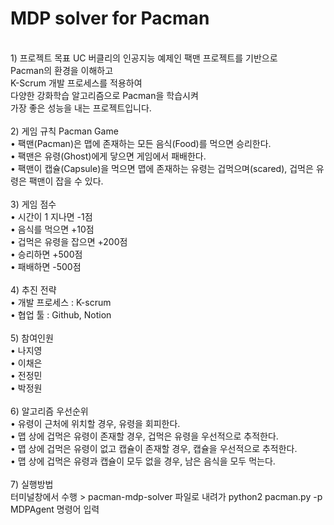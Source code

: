 # MDP solver for Pacman<br>
<br>
1) 프로젝트 목표
  UC 버클리의 인공지능 예제인 팩맨 프로젝트를 기반으로<br>
  Pacman의 환경을 이해하고<br>
  K-Scrum 개발 프로세스를 적용하여<br>
  다양한 강화학습 알고리즘으로 Pacman을 학습시켜<br>
  가장 좋은 성능을 내는 프로젝트입니다.<br>
<br>
2) 게임 규칙
  Pacman Game<br>
  • 팩맨(Pacman)은 맵에 존재하는 모든 음식(Food)를 먹으면 승리한다.<br>
  • 팩맨은 유령(Ghost)에게 닿으면 게임에서 패배한다.<br>
  • 팩맨이 캡슐(Capsule)을 먹으면 맵에 존재하는 유령는 겁먹으며(scared), 겁먹은 유령은 팩맨이 잡을 수 있다.<br>
 <br>
3) 게임 점수<br>
  • 시간이 1 지나면 -1점<br>
  • 음식를 먹으면 +10점<br>
  • 겁먹은 유령을 잡으면 +200점<br>
  • 승리하면 +500점<br>
  • 패배하면 -500점<br>
   <br>
4) 추진 전략 <br>
  • 개발 프로세스 :  K-scrum <br>
  • 협업 툴 : Github, Notion <br>
   <br>
5) 참여인원 <br>
  • 나지영 <br>
  • 이채은 <br>
  • 전정민 <br>
  • 박정원 <br>
   <br>
6) 알고리즘 우선순위 <br>
  • 유령이 근처에 위치할 경우, 유령을 회피한다. <br>
  • 맵 상에 겁먹은 유령이 존재할 경우, 겁먹은 유령을 우선적으로 추적한다. <br>
  • 맵 상에 겁먹은 유령이 없고 캡슐이 존재할 경우, 캡슐을 우선적으로 추적한다. <br>
  • 맵 상에 겁먹은 유령과 캡슐이 모두 없을 경우, 남은 음식을 모두 먹는다. <br>
   <br>
7) 실행방법 <br>
터미널창에서 수행 > pacman-mdp-solver 파일로 내려가 python2 pacman.py -p MDPAgent 명령어 입력
